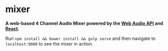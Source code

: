 # mixer
**A web-based 4 Channel Audio Mixer powered by the [Web Audio API](https://developer.mozilla.org/en/docs/Web/API/Web_Audio_API "Web Audio API @ MDN") and [React](https://github.com/facebook/react "React @ GitHub").**

Run `npm install && bower install && gulp serve` and then navigate to `localhost:9000` to see the mixer in action.
